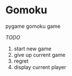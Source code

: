 # Gomoku
pygame gomoku game

*TODO*
1. start new game
2. give up current game
3. regret
4. display current player
